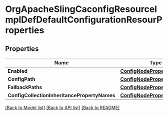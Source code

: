 # OrgApacheSlingCaconfigResourceImplDefDefaultConfigurationResourProperties

## Properties
Name | Type | Description | Notes
------------ | ------------- | ------------- | -------------
**Enabled** | [**ConfigNodePropertyBoolean**](configNodePropertyBoolean.md) |  | [optional] 
**ConfigPath** | [**ConfigNodePropertyString**](configNodePropertyString.md) |  | [optional] 
**FallbackPaths** | [**ConfigNodePropertyArray**](configNodePropertyArray.md) |  | [optional] 
**ConfigCollectionInheritancePropertyNames** | [**ConfigNodePropertyArray**](configNodePropertyArray.md) |  | [optional] 

[[Back to Model list]](../README.md#documentation-for-models) [[Back to API list]](../README.md#documentation-for-api-endpoints) [[Back to README]](../README.md)


